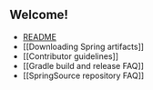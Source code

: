 ## Welcome!

* [README](../spring-framework/#readme)
* [[Downloading Spring artifacts]]
* [[Contributor guidelines]]
* [[Gradle build and release FAQ]]
* [[SpringSource repository FAQ]]
